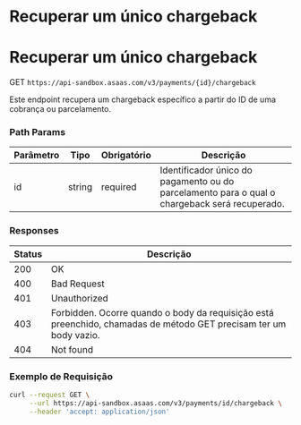 # Recuperar um único chargeback

# Recuperar um único chargeback

GET `https://api-sandbox.asaas.com/v3/payments/{id}/chargeback`

Este endpoint recupera um chargeback específico a partir do ID de uma cobrança ou parcelamento.

### Path Params

| Parâmetro | Tipo | Obrigatório | Descrição |
| --- | --- | --- | --- |
| id | string | required | Identificador único do pagamento ou do parcelamento para o qual o chargeback será recuperado. |

### Responses

| Status | Descrição |
| --- | --- |
| 200 | OK |
| 400 | Bad Request |
| 401 | Unauthorized |
| 403 | Forbidden. Ocorre quando o body da requisição está preenchido, chamadas de método GET precisam ter um body vazio. |
| 404 | Not found |

### Exemplo de Requisição

```bash
curl --request GET \
     --url https://api-sandbox.asaas.com/v3/payments/id/chargeback \
     --header 'accept: application/json'
```